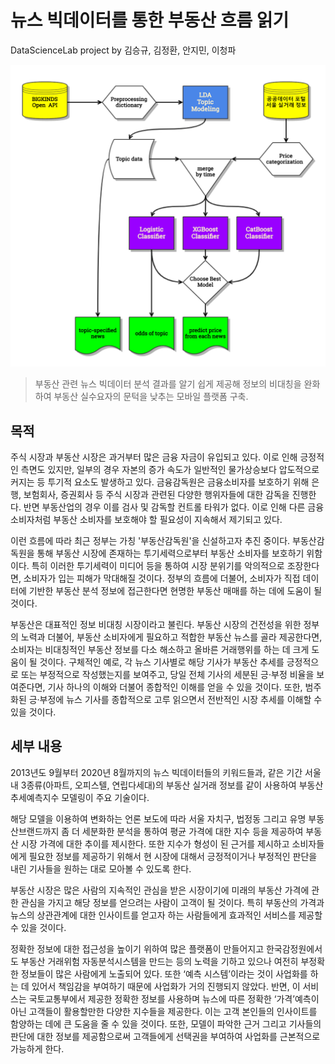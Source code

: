 # 뉴스 빅데이터를 통한 부동산 흐름 읽기

DataScienceLab project by 김승규, 김정환, 안지민, 이청파

![flow chart](./docs/flowchart.png)

> 부동산 관련 뉴스 빅데이터 분석 결과를 알기 쉽게 제공해 정보의 비대칭을 완화하여 부동산 실수요자의 문턱을 낮추는 모바일 플랫폼 구축.

## 목적

주식 시장과 부동산 시장은 과거부터 많은 금융 자금이 유입되고 있다. 이로 인해 긍정적인 측면도 있지만, 일부의 경우 자본의 증가 속도가 일반적인 물가상승보다 압도적으로 커지는 등 투기적 요소도 발생하고 있다. 금융감독원은 금융소비자를 보호하기 위해 은행, 보험회사, 증권회사 등 주식 시장과 관련된 다양한 행위자들에 대한 감독을 진행한다. 반면 부동산업의 경우 이를 검사 및 감독할 컨트롤 타워가 없다. 이로 인해 다른 금융소비자처럼 부동산 소비자를 보호해야 할 필요성이 지속해서 제기되고 있다.

이런 흐름에 따라 최근 정부는 가칭 '부동산감독원'을 신설하고자 추진 중이다. 부동산감독원을 통해 부동산 시장에 존재하는 투기세력으로부터 부동산 소비자를 보호하기 위함이다. 특히 이러한 투기세력이 미디어 등을 통하여 시장 분위기를 악의적으로 조장한다면, 소비자가 입는 피해가 막대해질 것이다. 정부의 흐름에 더불어, 소비자가 직접 데이터에 기반한 부동산 분석 정보에 접근한다면 현명한 부동산 매매를 하는 데에 도움이 될 것이다.

부동산은 대표적인 정보 비대칭 시장이라고 불린다. 부동산 시장의 건전성을 위한 정부의 노력과 더불어, 부동산 소비자에게 필요하고 적합한 부동산 뉴스를 골라 제공한다면, 소비자는 비대칭적인 부동산 정보를 다소 해소하고 올바른 거래행위를 하는 데 크게 도움이 될 것이다. 구체적인 예로, 각 뉴스 기사별로 해당 기사가 부동산 추세를 긍정적으로 또는 부정적으로 작성했는지를 보여주고, 당일 전체 기사의 세분된 긍·부정 비율을 보여준다면, 기사 하나의 이해와 더불어 종합적인 이해를 얻을 수 있을 것이다. 또한, 범주화된 긍·부정에 뉴스 기사를 종합적으로 고루 읽으면서 전반적인 시장 추세를 이해할 수 있을 것이다.

## 세부 내용
 
2013년도 9월부터 2020년 8월까지의 뉴스 빅데이터들의 키워드들과, 같은 기간 서울 내 3종류(아파트, 오피스텔, 연립다세대)의 부동산 실거래 정보를 같이 사용하여 부동산 추세예측지수 모델링이 주요 기술이다.

해당 모델을 이용하여 변화하는 언론 보도에 따라 서울 자치구, 법정동 그리고 유명 부동산브랜드까지 좀 더 세분화한 분석을 통하여 평균 가격에 대한 지수 등을 제공하여 부동산 시장 가격에 대한 추이를 제시한다. 또한 지수가 형성이 된 근거를 제시하고 소비자들에게 필요한 정보를 제공하기 위해서 현 시장에 대해서 긍정적이거나 부정적인 판단을 내린 기사들을 원하는 대로 모아볼 수 있도록 한다.

부동산 시장은 많은 사람의 지속적인 관심을 받은 시장이기에 미래의 부동산 가격에 관한 관심을 가지고 해당 정보를 얻으려는 사람이 고객이 될 것이다. 특히 부동산의 가격과 뉴스의 상관관계에 대한 인사이트를 얻고자 하는 사람들에게 효과적인 서비스를 제공할 수 있을 것이다.

정확한 정보에 대한 접근성을 높이기 위하여 많은 플랫폼이 만들어지고 한국감정원에서도 부동산 거래위험 자동분석시스템을 만드는 등의 노력을 기하고 있으나 여전히 부정확한 정보들이 많은 사람에게 노출되어 있다. 또한 ‘예측 시스템’이라는 것이 사업화를 하는 데 있어서 책임감을 부여하기 때문에 사업화가 거의 진행되지 않았다. 반면, 이 서비스는 국토교통부에서 제공한 정확한 정보를 사용하며 뉴스에 따른 정확한 ‘가격’예측이 아닌 고객들이 활용할만한 다양한 지수들을 제공한다. 이는 고객 본인들의 인사이트를 함양하는 데에 큰 도움을 줄 수 있을 것이다. 또한, 모델이 파악한 근거 그리고 기사들의 판단에 대한 정보를 제공함으로써 고객들에게 선택권을 부여하여 사업화를 근본적으로 가능하게 한다.
